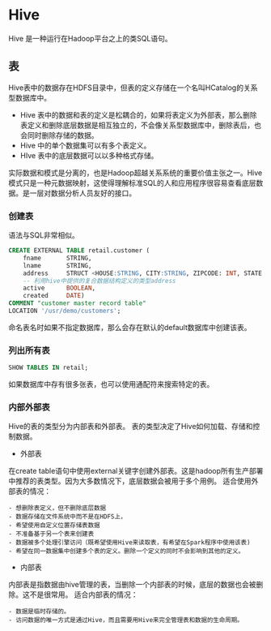 # Hive

Hive 是一种运行在Hadoop平台之上的类SQL语句。

## 表

Hive表中的数据存在HDFS目录中，但表的定义存储在一个名叫HCatalog的关系型数据库中。

- Hive 表中的数据和表的定义是松耦合的，如果将表定义为外部表，那么删除表定义和删除底层数据是相互独立的，不会像关系型数据库中，删除表后，也会同时删除存储的数据。
- Hive 中的单个数据集可以有多个表定义。
- HIve 表中的底层数据可以以多种格式存储。

实际数据和模式是分离的，也是Hadoop超越关系系统的重要价值主张之一。Hive模式只是一种元数据映射，这使得理解标准SQL的人和应用程序很容易查看底层数据。是一层对数据分析人员友好的接口。

### 创建表

语法与SQL非常相似。

```sql
CREATE EXTERNAL TABLE retail.customer (
    fname       STRING,
    lname       STRING,
    address     STRUCT <HOUSE:STRING, CITY:STRING, ZIPCODE: INT, STATE:STRING, COUNTRY:STRING>,
    -- 利用hive中提供的复合数据结构定义的类型address
    active      BOOLEAN,
    created     DATE)
COMMENT "customer master record table"
LOCATION '/usr/demo/customers';
```

命名表名时如果不指定数据库，那么会存在默认的default数据库中创建该表。


### 列出所有表

```sql
SHOW TABLES IN retail;
```
如果数据库中存有很多张表，也可以使用通配符来搜索特定的表。

### 内部外部表

Hive的表的类型分为内部表和外部表。 表的类型决定了Hive如何加载、存储和控制数据。

- 外部表

在create table语句中使用external关键字创建外部表。这是hadoop所有生产部署中推荐的表类型。因为大多数情况下，底层数据会被用于多个用例。
适合使用外部表的情况：
    
    - 想删除表定义，但不删除底层数据
    - 数据存储在文件系统中而不是在HDFS上，
    - 希望使用自定义位置存储表数据
    - 不准备基于另一个表来创建表
    - 数据被多个处理引擎访问（既希望使用Hive来读取表，有希望在Spark程序中使用该表)
    - 希望在同一数据集中创建多个表的定义。删除一个定义的同时不会影响到其他的定义。

- 内部表

内部表是指数据由hive管理的表，当删除一个内部表的时候，底层的数据也会被删除。这不是很常用。
适合内部表的情况：

    - 数据是临时存储的。
    - 访问数据的唯一方式是通过Hive，而且需要用Hive来完全管理表和数据的生命周期。
